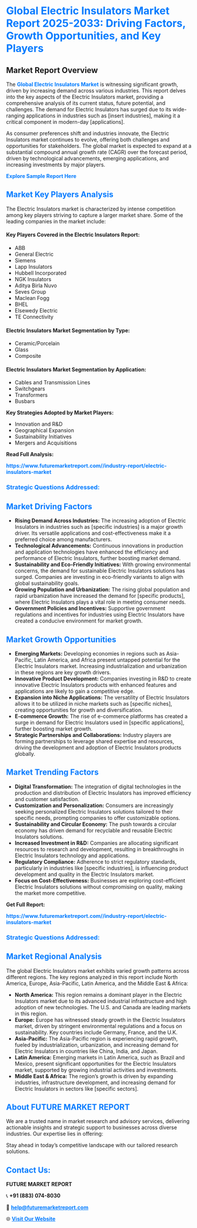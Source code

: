<h1 style="color: #007BFF;">Global Electric Insulators Market Report 2025-2033: Driving Factors, Growth Opportunities, and Key Players</h1>

<section id="overview">
<h2>Market Report Overview</h2>
<p>The <a href="https://www.futuremarketreport.com//industry-report/electric-insulators-market" style="color: #007BFF; text-decoration: none;"><strong>Global Electric Insulators Market</strong></a> is witnessing significant growth, driven by increasing demand across various industries. This report delves into the key aspects of the Electric Insulators market, providing a comprehensive analysis of its current status, future potential, and challenges. The demand for Electric Insulators has surged due to its wide-ranging applications in industries such as [insert industries], making it a critical component in modern-day [applications].</p>
<p>As consumer preferences shift and industries innovate, the Electric Insulators market continues to evolve, offering both challenges and opportunities for stakeholders. The global market is expected to expand at a substantial compound annual growth rate (CAGR) over the forecast period, driven by technological advancements, emerging applications, and increasing investments by major players.</p>
</section>

<section id="overview">
<p><a href="https://www.futuremarketreport.com//request-sample/reportId=60064" style="color: #007BFF; text-decoration: none;"><strong>Explore Sample Report Here</strong></a></p>
</section>

<section id="key-players">
<h2 style="color: #007BFF;">Market Key Players Analysis</h2>
<p>The Electric Insulators market is characterized by intense competition among key players striving to capture a larger market share. Some of the leading companies in the market include:</p>
<h4>Key Players Covered in the Electric Insulators Report:</h4>
<ul><li>ABB</li><li>General Electric</li><li>Siemens</li><li>Lapp Insulators</li><li>Hubbell Incorporated</li><li>NGK Insulators</li><li>Aditya Birla Nuvo</li><li>Seves Group</li><li>Maclean Fogg</li><li>BHEL</li><li>Elsewedy Electric</li><li>TE Connectivity</li></ul>
<h4>Electric Insulators Market Segmentation by Type:</h4>
<ul><li>Ceramic/Porcelain</li><li>Glass</li><li>Composite</li></ul>

<h4>Electric Insulators Market Segmentation by Application:</h4>
<ul><li>Cables and Transmission Lines</li><li>Switchgears</li><li>Transformers</li><li>Busbars</li></ul>
<p><strong>Key Strategies Adopted by Market Players:</strong></p>
<ul>
<li>Innovation and R&D</li>
<li>Geographical Expansion</li>
<li>Sustainability Initiatives</li>
<li>Mergers and Acquisitions</li>
</ul>
</section>

<section>
<p><strong>Read Full Analysis: </strong></p><a href="https://www.futuremarketreport.com//industry-report/electric-insulators-market" style="color: #007BFF; text-decoration: none;"><strong>https://www.futuremarketreport.com//industry-report/electric-insulators-market</strong></a>
<h3 style="color: #007BFF;">Strategic Questions Addressed:</h3>
</section>

<section id="driving-factors">
<h2 style="color: #007BFF;">Market Driving Factors</h2>
<ul>
<li><strong>Rising Demand Across Industries:</strong> The increasing adoption of Electric Insulators in industries such as [specific industries] is a major growth driver. Its versatile applications and cost-effectiveness make it a preferred choice among manufacturers.</li>
<li><strong>Technological Advancements:</strong> Continuous innovations in production and application technologies have enhanced the efficiency and performance of Electric Insulators, further boosting market demand.</li>
<li><strong>Sustainability and Eco-Friendly Initiatives:</strong> With growing environmental concerns, the demand for sustainable Electric Insulators solutions has surged. Companies are investing in eco-friendly variants to align with global sustainability goals.</li>
<li><strong>Growing Population and Urbanization:</strong> The rising global population and rapid urbanization have increased the demand for [specific products], where Electric Insulators plays a vital role in meeting consumer needs.</li>
<li><strong>Government Policies and Incentives:</strong> Supportive government regulations and incentives for industries using Electric Insulators have created a conducive environment for market growth.</li>
</ul>
</section>

<section id="growth-opportunities">
<h2 style="color: #007BFF;">Market Growth Opportunities</h2>
<ul>
<li><strong>Emerging Markets:</strong> Developing economies in regions such as Asia-Pacific, Latin America, and Africa present untapped potential for the Electric Insulators market. Increasing industrialization and urbanization in these regions are key growth drivers.</li>
<li><strong>Innovative Product Development:</strong> Companies investing in R&D to create innovative Electric Insulators products with enhanced features and applications are likely to gain a competitive edge.</li>
<li><strong>Expansion into Niche Applications:</strong> The versatility of Electric Insulators allows it to be utilized in niche markets such as [specific niches], creating opportunities for growth and diversification.</li>
<li><strong>E-commerce Growth:</strong> The rise of e-commerce platforms has created a surge in demand for Electric Insulators used in [specific applications], further boosting market growth.</li>
<li><strong>Strategic Partnerships and Collaborations:</strong> Industry players are forming partnerships to leverage shared expertise and resources, driving the development and adoption of Electric Insulators products globally.</li>
</ul>
</section>

<section id="trending-factors">
<h2 style="color: #007BFF;">Market Trending Factors</h2>
<ul>
<li><strong>Digital Transformation:</strong> The integration of digital technologies in the production and distribution of Electric Insulators has improved efficiency and customer satisfaction.</li>
<li><strong>Customization and Personalization:</strong> Consumers are increasingly seeking personalized Electric Insulators solutions tailored to their specific needs, prompting companies to offer customizable options.</li>
<li><strong>Sustainability and Circular Economy:</strong> The push towards a circular economy has driven demand for recyclable and reusable Electric Insulators solutions.</li>
<li><strong>Increased Investment in R&D:</strong> Companies are allocating significant resources to research and development, resulting in breakthroughs in Electric Insulators technology and applications.</li>
<li><strong>Regulatory Compliance:</strong> Adherence to strict regulatory standards, particularly in industries like [specific industries], is influencing product development and quality in the Electric Insulators market.</li>
<li><strong>Focus on Cost-Effectiveness:</strong> Businesses are exploring cost-efficient Electric Insulators solutions without compromising on quality, making the market more competitive.</li>
</ul>
</section>

<section>
<p><strong>Get Full Report: </strong></p><a href="https://www.futuremarketreport.com//industry-report/electric-insulators-market" style="color: #007BFF; text-decoration: none;"><strong>https://www.futuremarketreport.com//industry-report/electric-insulators-market</strong></a>
<h3 style="color: #007BFF;">Strategic Questions Addressed:</h3>
</section>


<section id="regional-analysis">
<h2 style="color: #007BFF;">Market Regional Analysis</h2>
<p>The global Electric Insulators market exhibits varied growth patterns across different regions. The key regions analyzed in this report include North America, Europe, Asia-Pacific, Latin America, and the Middle East & Africa:</p>
<ul>
<li><strong>North America:</strong> This region remains a dominant player in the Electric Insulators market due to its advanced industrial infrastructure and high adoption of new technologies. The U.S. and Canada are leading markets in this region.</li>
<li><strong>Europe:</strong> Europe has witnessed steady growth in the Electric Insulators market, driven by stringent environmental regulations and a focus on sustainability. Key countries include Germany, France, and the U.K.</li>
<li><strong>Asia-Pacific:</strong> The Asia-Pacific region is experiencing rapid growth, fueled by industrialization, urbanization, and increasing demand for Electric Insulators in countries like China, India, and Japan.</li>
<li><strong>Latin America:</strong> Emerging markets in Latin America, such as Brazil and Mexico, present significant opportunities for the Electric Insulators market, supported by growing industrial activities and investments.</li>
<li><strong>Middle East & Africa:</strong> The region’s growth is driven by expanding industries, infrastructure development, and increasing demand for Electric Insulators in sectors like [specific sectors].</li>
</ul>
</section>

<footer>
<h2 style="color: #007BFF;">About FUTURE MARKET REPORT</h2>
<p>We are a trusted name in market research and advisory services, delivering actionable insights and strategic support to businesses across diverse industries. Our expertise lies in offering:</p>

<p>Stay ahead in today’s competitive landscape with our tailored research solutions.</p>

<h2 style="color: #007BFF;">Contact Us:</h2>
<p><strong>FUTURE MARKET REPORT</strong></p>
<p>📞 <strong>+91 (883) 074-8030</strong></p>
<p>📧 <strong><a href="mailto:help@futuremarketreport.com" style="color: #007BFF;">help@futuremarketreport.com</a></strong></p>
<p>🌐 <strong><a href="https://www.futuremarketreport.com/" style="color: #007BFF;">Visit Our Website</a></strong></p>
</footer>